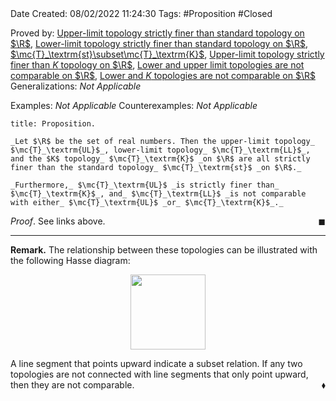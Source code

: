 <br />
<br />

Date Created: 08/02/2022 11:24:30
Tags: #Proposition #Closed 

Proved by: [Upper-limit topology strictly finer than standard topology on $\R$](Upper-limit%20topology%20strictly%20finer%20than%20standard%20topology%20on%20R.md), [Lower-limit topology strictly finer than standard topology on $\R$](Lower-limit%20topology%20strictly%20finer%20than%20standard%20topology%20on%20R.md), [$\mc{T}_\textrm{st}\subset\mc{T}_\textrm{K}$](K%20topology%20strictly%20finer%20than%20standard%20topology%20on%20R.md), [Upper-limit topology strictly finer than $K$ topology on $\R$](Upper-limit%20topology%20strictly%20finer%20than%20K%20topology%20on%20R.md), [Lower and upper limit topologies are not comparable on $\R$](Lower%20and%20upper%20limit%20topologies%20are%20not%20comparable%20on%20R.md), [Lower and $K$ topologies are not comparable on $\R$](Lower%20and%20K%20topologies%20are%20not%20comparable%20on%20R.md)
Generalizations: _Not Applicable_

Examples: _Not Applicable_
Counterexamples: _Not Applicable_

``` ad-Proposition
title: Proposition.

_Let $\R$ be the set of real numbers. Then the upper-limit topology_ $\mc{T}_\textrm{UL}$_, lower-limit topology_ $\mc{T}_\textrm{LL}$_, and the $K$ topology_ $\mc{T}_\textrm{K}$ _on $\R$ are all strictly finer than the standard topology_ $\mc{T}_\textrm{st}$ _on $\R$._

_Furthermore,_ $\mc{T}_\textrm{UL}$ _is strictly finer than_ $\mc{T}_\textrm{K}$_, and_ $\mc{T}_\textrm{LL}$ _is not comparable with either_ $\mc{T}_\textrm{UL}$ _or_ $\mc{T}_\textrm{K}$_._

```

_Proof_. See links above.<span style="float:right;">$\blacksquare$</span>

---

**Remark.** The relationship between these topologies can be illustrated with the following Hasse diagram:

<center><img src="https://raw.githubusercontent.com/zhaoshenzhai/MathWiki/master/Images/09-02-2022_212228/image.svg", width=120></center>

A line segment that points upward indicate a subset relation. If any two topologies are not connected with line segments that only point upward, then they are not comparable.<span style="float:right;">$\blacklozenge$</span>
